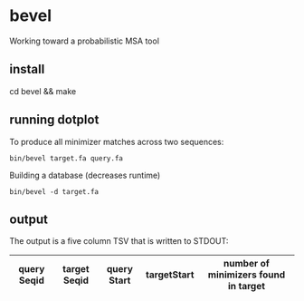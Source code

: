# bevel
Working toward a probabilistic MSA tool 

## install 
cd bevel && make

## running dotplot

To produce all minimizer matches across two sequences:

```
bin/bevel target.fa query.fa
```

Building a database (decreases runtime)

```
bin/bevel -d target.fa
```

## output

The output is a five column TSV that is written to STDOUT:



|  query Seqid | target Seqid  | query Start | targetStart | number of minimizers found in target  |
| ------------ | ------------- | ----------- | ----------- | --------------------------------------|

